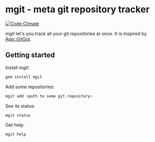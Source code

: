 # mgit - meta git repository tracker

[![Code Climate](https://codeclimate.com/github/FlavourSys/mgit.png)](https://codeclimate.com/github/FlavourSys/mgit)

mgit let's you track all your git repositories at once. It is inspired by [App::GitGot](https://github.com/genehack/app-gitgot).

## Getting started

Install mgit:

```sh
gem install mgit
```

Add some repositories:

```sh
mgit add <path to some git repository>
```

See its status:

```sh
mgit status
```

Get help:

```sh
mgit help
```

